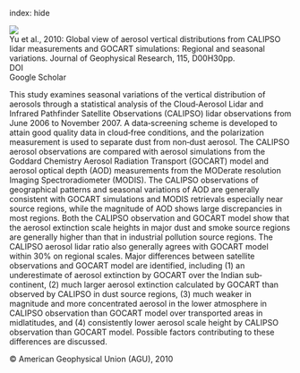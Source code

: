 index: hide

<div class="Citation">
    <div class="Citation-thumb CitationThumb-linked"  data-href="https://doi.org/10.1029/2009jd013364">
      <img src="https://static.claimspace.cloud/climate-study-static/refs/thumbs/7/Yu_et_al_2010-thumb.png" />
    </div>

  <div class="Citation-body">
    <div class="Citation-text">Yu et al., 2010: Global view of aerosol vertical distributions from CALIPSO lidar measurements and GOCART simulations: Regional and seasonal variations. <span class="Article-journal">Journal of Geophysical Research, </span><span class="Article-volume">115, </span>D00H30pp.</div>
    <div class="Citation-links">
      <div class="CitationLink" data-href="https://doi.org/10.1029/2009jd013364">
        <div class="CitationLink-icon CitationLink-Doi"></div>
        <div class="CitationLink-text">DOI</div>
      </div>
      <div class="CitationLink" data-href="https://scholar.google.com/scholar?q=10.1029/2009jd013364">
        <div class="CitationLink-icon CitationLink-Scholar"></div>
        <div class="CitationLink-text">Google Scholar</div>
      </div>
    </div>
  </div>
</div>

This study examines seasonal variations of the vertical distribution of aerosols through a statistical analysis of the Cloud‐Aerosol Lidar and Infrared Pathfinder Satellite Observations (CALIPSO) lidar observations from June 2006 to November 2007. A data‐screening scheme is developed to attain good quality data in cloud‐free conditions, and the polarization measurement is used to separate dust from non‐dust aerosol. The CALIPSO aerosol observations are compared with aerosol simulations from the Goddard Chemistry Aerosol Radiation Transport (GOCART) model and aerosol optical depth (AOD) measurements from the MODerate resolution Imaging Spectroradiometer (MODIS). The CALIPSO observations of geographical patterns and seasonal variations of AOD are generally consistent with GOCART simulations and MODIS retrievals especially near source regions, while the magnitude of AOD shows large discrepancies in most regions. Both the CALIPSO observation and GOCART model show that the aerosol extinction scale heights in major dust and smoke source regions are generally higher than that in industrial pollution source regions. The CALIPSO aerosol lidar ratio also generally agrees with GOCART model within 30% on regional scales. Major differences between satellite observations and GOCART model are identified, including (1) an underestimate of aerosol extinction by GOCART over the Indian sub‐continent, (2) much larger aerosol extinction calculated by GOCART than observed by CALIPSO in dust source regions, (3) much weaker in magnitude and more concentrated aerosol in the lower atmosphere in CALIPSO observation than GOCART model over transported areas in midlatitudes, and (4) consistently lower aerosol scale height by CALIPSO observation than GOCART model. Possible factors contributing to these differences are discussed.

<div class="Citation-copy">
&copy; American Geophysical Union (AGU), 2010
</div>